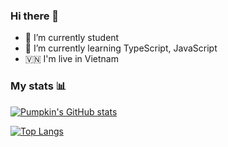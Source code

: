 ### Hi there 👋

- 🔭 I’m currently student
- 🌱 I’m currently learning TypeScript, JavaScript
- 🇻🇳 I'm live in Vietnam

### My stats 📊
[![Pumpkin's GitHub stats](https://github-readme-stats.vercel.app/api?username=Pumpkin-Nguyen&hide=issues,contribs)](https://github.com/anuraghazra/github-readme-stats)

[![Top Langs](https://github-readme-stats.vercel.app/api/top-langs/?username=anuraghazra&layout=compact)](https://github.com/anuraghazra/github-readme-stats)

